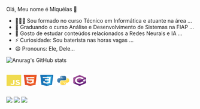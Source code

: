 Olá, Meu nome é Miquéias 👋

<!--
**miqueiasfernando/miqueiasfernando** is a ✨ _special_ ✨ repository because its `README.md` (this file) appears on your GitHub profile.

Here are some ideas to get you started:
-->
- 🧑🏻‍🎓 Sou formado no curso Técnico em Informática e atuante na área ...
- 🌱 Graduando o curso Análise e Desenvolvimento de Sistemas na FIAP ...
- 📖 Gosto de estudar conteúdos relacionados a Redes Neurais e IA ...
- ⚡ Curiosidade: Sou baterista nas horas vagas ...
- 😄 Pronouns: Ele, Dele...


![Anurag's GitHub stats](https://github-readme-stats.vercel.app/api?username=miqueiasfernando&show_icons=true&theme=radical)

<div style="display: inline_block"><br>
  <img align="center" alt="Miquéias-Js" height="30" width="40" src="https://raw.githubusercontent.com/devicons/devicon/master/icons/javascript/javascript-plain.svg">
  <img align="center" alt="Miquéias-HTML" height="30" width="40" src="https://raw.githubusercontent.com/devicons/devicon/master/icons/html5/html5-original.svg">
  <img align="center" alt="Miquéias-CSS" height="30" width="40" src="https://raw.githubusercontent.com/devicons/devicon/master/icons/css3/css3-original.svg">
  <img align="center" alt="Miquéias-Python" height="30" width="40" src="https://raw.githubusercontent.com/devicons/devicon/master/icons/python/python-original.svg">
  <img align="center" alt="Miquéias-Csharp" height="30" width="40" src="https://raw.githubusercontent.com/devicons/devicon/master/icons/csharp/csharp-original.svg">
</div>
  
  ##
 
<div> 
  <a href="https://instagram.com/fernandobatera" target="_blank"><img src="https://img.shields.io/badge/-Instagram-%23E4405F?style=for-the-badge&logo=instagram&logoColor=white" target="_blank"></a>
  <a href = "mailto:m.fernandobatera@gmail.com"><img src="https://img.shields.io/badge/-Gmail-%23333?style=for-the-badge&logo=gmail&logoColor=white" target="_blank"></a>
  <a href="https://www.linkedin.com/in/miquéias-fernando-santos-8b62436a" target="_blank"><img src="https://img.shields.io/badge/-LinkedIn-%230077B5?style=for-the-badge&logo=linkedin&logoColor=white" target="_blank"></a> 
  
</div>
